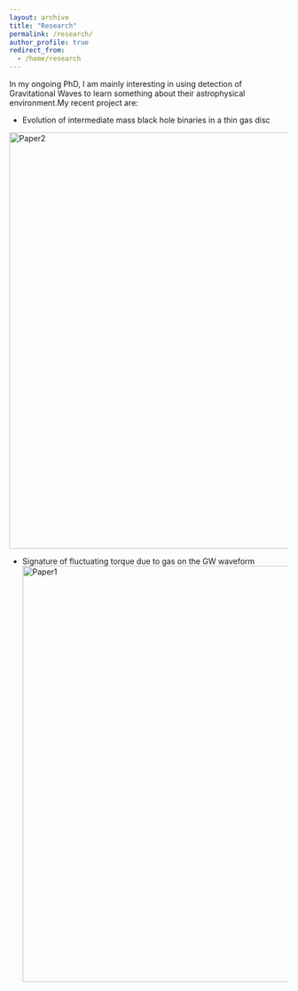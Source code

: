 ```yaml
---
layout: archive
title: "Research"
permalink: /research/
author_profile: true
redirect_from:
  - /home/research
---
```


In my ongoing PhD, I am mainly interesting in using detection of Gravitational Waves to learn something about their astrophysical environment.My recent project are:

* Evolution of intermediate mass black hole binaries in a thin gas disc<br>
<img class="img-responsive" src="https://muditgarg96.github.io/images/Paper2.png" title="Paper2" width="750">

* Signature of fluctuating torque due to gas on the GW waveform
<img class="img-responsive" src="https://muditgarg96.github.io/images/Paper1.png" title="Paper1" width="750"><br>

